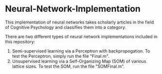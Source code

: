 # Neural-Network-Implementation
This implementation of neural networks takes scholarly articles in the field of Cognitive Psychology and classifies them into a category.

There are two different types of neural network implementations included in this repository:
1) Semi-supervised learning via a Perceptron with backpropogation. To test the Perceptron, simply run the file "Final.m".
2) Unsupervised learning via a Self-Organizing Map (SOM) of various lattice sizes. To test the SOM, run the file "SOMFinal.m". 

